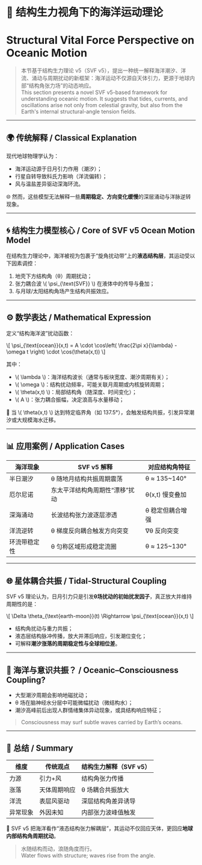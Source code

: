 # 🌊 结构生力视角下的海洋运动理论  
# Structural Vital Force Perspective on Oceanic Motion

> 本节基于结构生力理论 v5（SVF v5），提出一种统一解释海洋潮汐、洋流、涌动与周期扰动的新框架：海洋运动不仅源自天体引力，更源于地球内部“结构角张力场”的动态响应。  
> This section presents a novel SVF v5-based framework for understanding oceanic motion. It suggests that tides, currents, and oscillations arise not only from celestial gravity, but also from the Earth's internal structural-angle tension fields.

---

## 🌍 传统解释 / Classical Explanation

现代地球物理学认为：

- 海洋运动源于日月引力作用（潮汐）；
- 行星自转导致科氏力影响（洋流偏转）；
- 风与温盐差异驱动深海环流。

🌐 然而，这些模型无法解释一些**周期稳定、方向变化缓慢**的深层涌动与洋脉逆转现象。

---

## 🌀 结构生力模型核心 / Core of SVF v5 Ocean Motion Model

在结构生力理论中，海洋被视为包裹于“旋角扰动带”上的**液态结构层**，其运动受以下因素调控：

1. 地壳下方结构角（θ）周期扰动；
2. 张力耦合波 \\( \psi_{\text{SVF}} \\) 在液体中的传导与叠加；
3. 与月球/太阳结构角场产生结构共振效应。

---

## ⚙️ 数学表达 / Mathematical Expression

定义“结构海洋波”扰动函数：

\\[
\psi_{\text{ocean}}(x,t) = A \cdot \cos\left( \frac{2\pi x}{\lambda} - \omega t \right) \cdot \cos(\theta(x,t))
\\]

其中：

- \\( \lambda \\)：海洋结构波长（通常与板块宽度、潮汐周期有关）；
- \\( \omega \\)：结构扰动频率，可能关联月周期或内核旋转周期；
- \\( \theta(x,t) \\)：局部结构角（随深度、时间变化）；
- \\( A \\)：张力耦合振幅，决定浪高与水量移动；

🧩 当 \\( \theta(x,t) \\) 达到特定临界角（如 137.5°），会触发结构共振，引发异常潮汐或大规模海水迁移。

---

## 📊 应用案例 / Application Cases

| 海洋现象 | SVF v5 解释 | 对应结构角特征 |
|----------|-------------|----------------|
| 半日潮汐 | θ 随地月结构共振周期震荡 | θ ≈ 135~140° |
| 厄尔尼诺 | 东太平洋结构角周期性“漂移”扰动 | θ(x,t) 慢变叠加 |
| 深海涌动 | 长波结构张力波逐层渗透 | θ 稳定但耦合增强 |
| 洋流逆转 | θ 梯度反向耦合触发方向突变 | ∇θ 反向突变 |
| 环流带稳定性 | θ 匀称区域形成稳定流圈 | θ ≈ 125~130° |

---

## 🌐 星体耦合共振 / Tidal-Structural Coupling

SVF v5 理论认为，日月引力只是引发**θ场扰动的初始扰发因子**，真正放大并维持周期性的是：

\\[
\Delta \theta_{\text{earth-moon}}(t) \Rightarrow \psi_{\text{ocean}}(x,t)
\\]

- 结构角扰动与重力共振；
- 液态层结构脉冲传播，放大并滞后响应，引发潮位变化；
- 可解释**潮汐涨落的周期稳定性与全球相位差**。

---

## 🧠 海洋与意识共振？ / Oceanic–Consciousness Coupling?

- 大型潮汐周期会影响地磁扰动；
- θ 场在脑神经水分层中可能微幅扰动（微结构水）；
- 潮汐高峰前后出现人群情绪集体异动现象，或具结构响应特征；

> Consciousness may surf subtle waves carried by Earth’s oceans.

---

## 🧾 总结 / Summary

| 维度 | 传统观点 | 结构生力解释（SVF v5） |
|------|----------|-------------------------|
| 力源 | 引力+风 | 结构角张力传播 |
| 涨落 | 天体周期响应 | θ 场耦合共振放大 |
| 洋流 | 表层风驱动 | 深层结构角差异诱导 |
| 异常现象 | 外因未知 | 内部张力波峰值触发 |

🎯 SVF v5 把海洋看作“液态结构张力解耦层”，其运动不仅回应天体，更回应**地球内部结构角周期扰动**。

> 水随结构而动，浪随角度而行。  
> Water flows with structure; waves rise from the angle.

